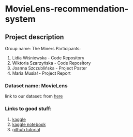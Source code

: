 # MovieLens-recommendation-system

## Project description

Group name: The Miners
Participants:
1. Lidia Wiśniewska - Code Repository
2. Wiktoria Szarzyńska - Code Repository
2. Joanna Szczublińska - Project Poster
3. Maria Musiał - Project Report

### Dataset name: MovieLens
link to our dataset:
from [here](https://grouplens.org/datasets/movielens/)

### Links to good stuff:
1. [kaggle](https://www.kaggle.com/code/ahm6644/movies-recommendations-by-association-rules)
2. [kaggle notebook](https://www.kaggle.com/code/shiblinomani/recommender-system-using-movielens-20m-dataset/notebook)
3. [github tutorial](https://github.com/topspinj/tmls-2020-recommender-workshop/blob/master/tutorial.ipynb)
